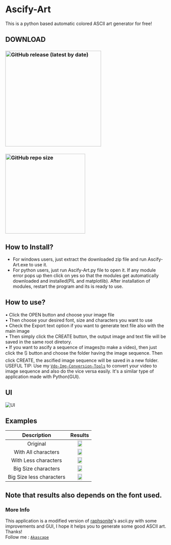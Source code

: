 # Ascify-Art
This is a python based automatic colored ASCII art generator for free!
## DOWNLOAD
### [<img alt="GitHub release (latest by date)" src="https://img.shields.io/github/v/release/Akascape/Ascify-Art?display_name=release&label=Windows&logo=Windows&logoColor=019df4&style=for-the-badge" width="300">](https://github.com/Akascape/Ascify-Art/releases/download/v0.3/Ascify-Art_win64.zip)
### [<img alt="GitHub repo size" src="https://img.shields.io/github/repo-size/Akascape/Ascify-Art?color=9508e2&label=Source%20Code&logo=Python&logoColor=yellow&style=for-the-badge"  width="250">](https://github.com/Akascape/Ascify-Art/archive/refs/heads/Ascify-Art_v0.3.zip)
## How to Install?
- For windows users, just extract the downloaded zip file and run Ascify-Art.exe to use it.
- For python users, just run Ascify-Art.py file to open it. If any module error pops up then click on yes so that the modules get automatically downloaded and installed(PIL and matplotlib). After installation of modules, restart the program and its is ready to use.
## How to use?
• Click the OPEN button and choose your image file
<br>• Then choose your desired font, size and characters you want to use
<br>• Check the Export text option if you want to generate text file also with the main image
<br>• Then simply click the CREATE button, the output image and text file will be saved in the same root diretory.
<br>• If you want to ascify a sequence of images(to make a video), then just click the 🔃 button and choose the folder having the image sequence. Then click CREATE, the ascified image sequence will be saved in a new folder. 
<br> USEFUL TIP: Use my [`Vdo-Img-Conversion-Tools`](https://github.com/Akascape/Vdo-Img-Conversion-Tools) to convert your video to image sequence and also do the vice versa easily. It's a similar type of application made with Python(GUI).
## UI
![UI](https://user-images.githubusercontent.com/89206401/147874065-0892f73e-602e-4ac5-a631-31567355bf12.png)
## Examples
| Description | Results | 
|:-----------:|:-------:|
| Original |<img src="https://user-images.githubusercontent.com/89206401/147851171-4d635140-e7b3-45e8-b634-f411ee416e3e.png" width=50% height=50%>|
| With All characters |<img src="https://user-images.githubusercontent.com/89206401/147851176-576b231b-eccc-42ec-8a11-cebc68db9a7a.png" width=50% height=50%> | 
| With Less characters | <img src="https://user-images.githubusercontent.com/89206401/147852092-8eed3755-bc6e-48ec-8db9-d30f4e76eba6.png" width=50% height=50%> | 
| Big Size characters | <img src="https://user-images.githubusercontent.com/89206401/147874980-d204d1fa-d46f-4149-827e-b7d02655aba5.png" width=50% height=50%> |
| Big Size less characters | <img src="https://user-images.githubusercontent.com/89206401/173078942-1f44afa3-8aaf-4bc7-9220-674c5e8f26ee.png" width=50% height=50%> |
## Note that results also depends on the font used.
### More Info
This application is a modified version of [raphsonite](https://raphsonite.github.io/)'s ascii.py with some improvements and GUI, I hope it helps you to generate some good ASCII art. Thanks!
<br>Follow me : [`Akascape`](https://github.com/Akascape)
